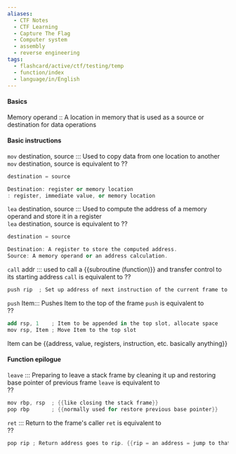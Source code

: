 ```yaml
---
aliases:
  - CTF Notes
  - CTF Learning
  - Capture The Flag
  - Computer system
  - assembly
  - reverse engineering
tags:
  - flashcard/active/ctf/testing/temp
  - function/index
  - language/in/English
---
```


#### Basics
Memory operand :: A location in memory that is used as a source or destination for data operations


#### Basic instructions 
`mov` destination, source ::: Used to copy data from one location to another
`mov` destination, source is equivalent to
??
```as
destination = source

Destination: register or memory location    
: register, immediate value, or memory location      
```
<!--SR:!2024-12-09,1,232-->

`lea` destination, source ::: Used to compute the address of a memory operand and store it in a register  
`lea` destination, source is equivalent to
??
```as
destination = source

Destination: A register to store the computed address.    
Source: A memory operand or an address calculation.    
```
<!--SR:!2024-12-10,3,250-->

`call` addr ::: used to call a {{subroutine (function)}} and transfer control to its starting address
`call` is equivalent to
??
```as
push rip  ; Set up address of next instruction of the current frame to the base of next frame {{so that it can jump back}}
```
<!--SR:!2024-12-09,1,232-->

`push` Item::: Pushes Item to the top of the frame <!--SR:!2000-01-01,1,250!2024-12-12,4,270-->
`push` is equivalent to   
??
```as
add rsp, 1    ; Item to be appended in the top slot, allocate space 
mov rsp, Item ; Move Item to the top slot
```
Item can be {{address, value, registers, instruction, etc. basically anything}}

#### Function epilogue
`leave` ::: Preparing to leave a stack frame by cleaning it up and restoring base pointer of previous frame 
`leave` is equivalent to   
??
```as 
mov rbp, rsp  ; {{like closing the stack frame}} 
pop rbp       ; {{normally used for restore previous base pointer}} 
```

`ret` ::: Return to the frame's caller <!--SR:!2024-12-09,1,229!2000-01-01,1,250-->
`ret` is equivalent to  
??
```as
pop rip ; Return address goes to rip. {{rip = an address = jump to that address}}
```



